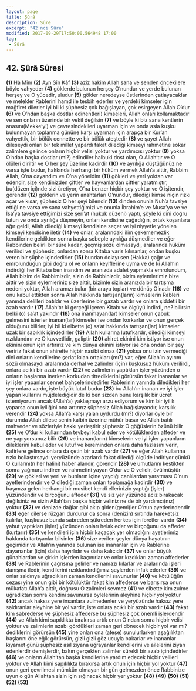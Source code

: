 ```yaml
---
layout: page
title: Şûrâ
description: Sûre
excerpt: "42'nci Sûre"
modified: 2017-09-29T17:50:00.564948 17:00
tag: 
 - Sûrâ
---
```


## 42. Şûrâ Sûresi

**(1)** Hâ Mîm
**(2)** Ayn Sîn Kâf
**(3)** aziz hakim Allah sana ve senden öncekilere böyle vahyeder
**(4)** göklerde bulunan herşey O’nundur ve yerde bulunan herşey ve O yücedir, uludur
**(5)** gökler neredeyse üstlerinden çatlayacaklar ve melekler Rablerini hamd ile tesbih ederler ve yerdeki kimseler için mağfiret dilerler iyi bil ki şüphesiz çok bağışlayan, çok esirgeyen Allah O’dur 
**(6)** ve O’ndan başka dostlar edinen(leri) kimseleri, Allah onları kollamaktadır ve sen onların üzerinde bir vekil değilsin
**(7)** ve böyle ki biz sana kentlerin anasını(Mekke’yi) ve çevresindekileri uyarman için ve onda asla kuşku bulunmayan toplanma gününe karşı uyarman için arapça bir Kur’an vahyettik, bir bölük cennette ve bir bölük ateştedir
**(8)** ve şayet Allah dileseydi onları bir tek millet yapardı fakat dilediği kimseyi rahmetine sokar zalimlere gelince onların hiçbir velisi yoktur ve yardımcısı yoktur
**(9)** yoksa O’ndan başka dostlar (mi?) edindiler halbuki dost olan, O Allah’tır ve O ölüleri diriltir ve O her şey üzerine kadirdir
**(10)** ve ayrılığa düştüğünüz ne varsa işte budur, hakkında herhangi bir hüküm vermek Allah’a aittir, Rabbim Allah, O’na dayandım ve O’na yöneldim
**(11)** gökleri ve yeri yoktan var edendir, size kendinizden çiftler ve hayvanlardan çiftler yaratmıştır, bu(düzen içi)nde sizi üretiyor, O’na benzer hiçbir şey yoktur ve O işitendir, görendir
**(12)** göklerin ve yerin anahtarları O’nundur, dilediği kimse niçin rızkı açar ve kısar, şüphesiz O her şeyi bilendir
**(13)** dinden onunla Nuh’a tavsiye ettiği ne varsa ve sana vahyettiğimizi ve onunla İbrahim’e ve Musa’ya ve ve Îsa’ya tavsiye ettiğimizi size şeri’at (hukuk düzeni) yaptı, şöyle ki dini doğru tutun ve onda ayrılığa düşmeyin, onları kendisine çağırdığın, ortak koşanlara ağır geldi, Allah dilediği kimseyi kendisine seçer ve iyi niyyetle  yönelen kimseyi kendisine iletir
**(14)** ve onlar, aralarındaki ilim çekememezlik kendilerine geldikten sonra başka sebeple ayrılığa düşmediler ve eğer Rabbinden belirli bir süre kadar, geçmiş sözü olmasaydı, aralarında hüküm verilirdi ve şüphesiz, onlardan sonra Kitaba varis kılınanlar, ondan kuşku veren bir şüphe içindedirler
**(15)** bundan dolayı sen (Hakka) çağır ve emrolunduğun gibi doğru ol ve onların keyiflerine uyma ve de ki Allah’ın indirdiği her Kitaba ben inandım ve aranızda adalet yapmakla emrolundum, Allah bizim de Rabbimizdir, sizin de Rabbinizdir, bizim eylemlerimiz bize aittir ve sizin eylemleriniz size aittir, bizimle sizin aranızda bir tartışma nedeni yoktur, Allah aramızı bulur (bir araya toplar) ve dönüş O’nadır
**(16)** ve onu kabul ettikten sonra Allah hakkında tartışan(ların) kimselerin Rableri yanında delilleri batıldır ve üzerlerine bir gazab vardır ve onlara şiddetli bir azab vardır 
**(17)** Allah’tır ki gerçeği içeren Kitabı ve ölçüyü indirdi, ne? bilirsin belki (o) sa’at yakındır
**(18)** ona inanmayan(lar) kimseler onun çabuk gelmesini isterler inanan(lar) kimseler ise ondan korkarlar ve onun gerçek olduğunu bilirler, iyi bil ki elbette (o) sa’at hakkında tartışan(lar) kimseler uzak bir sapıklık içindedirler
**(19)** Allah kullarına lutufkardır, dilediği kimseyi rızıklandırır ve O kuvvetlidir, galiptir
**(20)** ahiret ekinini kim istiyor ise onun ekinini onun için artırırız ve kim dünya ekinini istiyor ise ona ondan bir şey veririz fakat onun ahirette hiçbir nasibi olmaz
**(21)** yoksa onu izin vermediği dini onların kendilerine şeriat kılan ortakları (mı?) var, eğer Allah’ın ayırım sözü olmasaydı aralarında  derhal ve zalimler (için) kuşkusuz hüküm verilirdi, onlara acıklı bir azab vardır
**(22)** ve zalimlerin yaptıkları işler yüzünden o onların başlarına inerken korkudan titrediklerini görürsün fakat inananlar ve iyi işler yapanlar cennet bahçelerindedirler Rablerinin yanında diledikleri her şey onlara vardır, işte büyük lutuf budur
**(23)** bu Allah’ın inanan ve iyi işler yapan kullarını müjdelediğidir de ki ben sizden bunu karşılık bir ücret istemiyorum ancak (Allah’a) yaklaşmayı arzu ediyorum ve kim bir iyilik yaparsa onun iyiliğini ona artırırız şüphesiz Allah bağışlayandır, karşılık verendir
**(24)** yoksa Allah’a karşı yalan uydurdu (mı?) diyorlar öyle bir durumda Allah dilese senin kalbin üzerine mühür basar ve Allah batılı mahveder ve sözleriyle hakkı yerleştirir şüphesiz O göğüslerin özünü bilir
**(25)** ve O’dur ki kullarından tevbeyi kabul eder ve kötülüklerden affeder ve ne yapıyorsunuz bilir
**(26)** ve inanan(ların) kimselerin ve iyi işler yapanların dileklerini kabul eder ve lutuf ve kereminden onlara daha fazlasını verir, kafirlere gelince onlara da çetin bir azab vardır
**(27)** ve eğer Allah kullarına rızkı bollaştırsaydı yeryüzünde azarlardı fakat dilediği ölçüde indiriyor çünkü O kullarını(n her halini) haber alandır, görendir
**(28)** ve umutlarını kestikten sonra yağmuru indiren ve rahmetini yayan O’dur ve O velidir, övülmüştür
**(29)** ve gökleri ve yeri ve bunların içine yaydığı canlılardan yaratması O’nun ayetlerindendir ve O dilediği zaman onları toplamağa kadirdir
**(30)** ve başınıza gelen herhangi bir musibet kendi ellerinizin yaptığı (işler) yüzündendir ve birçoğunu affeder
**(31)** ve siz yer yüzünde aciz bırakacak değilsiniz ve sizin Allah’tan başka hiçbir veliniz ne de bir yardımcı(nız) yoktur 
**(32)** ve denizde dağlar gibi akıp giden(gemi)ler O’nun ayetlerindendir
**(33)** eğer dilerse rüzgarı durdurur da sonra (denizin) sırtında hareketsiz kalırlar, kuşkusuz bunda sabreden şükreden herkes için ibretler vardır
**(34)** yahut yaptıkları (işler) yüzünden onları helak eder ve birçoğunu da affeder (kurtarır)
**(35)** ve kendileri için hiçbir kaçacak yer olmadığını ayetlerimiz hakkında tartışanlar bilsinler
**(36)** size verilen şeyler dünya hayatının geçimidir ve Allah’ın yanında bulunan ise inananlar için ve Rablerine dayananlar (için) daha hayırlıdır ve daha kalıcıdır 
**(37)** ve onlar büyük günahlardan ve çirkin işlerden kaçınırlar ve onlar kızdıkları zaman affederler
**(38)** ve Rablerinin çağrısına gelirler ve namazı kılarlar ve aralarında işleri danışma iledir, kendilerini rızıklandırdığımız şeylerden infak ederler
**(39)** ve onlar saldırıya uğradıkları zaman kendilerini savunurlar
**(40)** ve kötülüğün cezası yine onun gibi bir kötülüktür fakat kim affederse ve barışırsa onun mükafatı Allah’a aittir, doğrusu O zalimleri sevmez
**(41)** ve elbette kim zulme uğradıktan sonra kendini savunursa öylelerinin aleyhine hiçbir yol yoktur
**(42)** ancak haksız yere insanlara zulmedenler ve yeryüzünde haksız yere saldıranlar aleyhine bir yol vardır, işte onlara acıklı bir azab vardır
**(43)** fakat kim sabrederse ve şüphesiz affederse bu şüphesiz çok önemli işlerdendir
**(44)** ve Allah kimi sapıklıkta bırakırsa artık onun O’ndan sonra hiçbir velisi yoktur ve zalimlerin azabı gördükleri zaman geri dönecek hiçbir yol var mı? dediklerini görürsün
**(45)** yine onları ona (ateşe) sunulurlarken aşağılıktan başlarını öne eğik görürsün, gizli gizli göz ucuyla bakarlar ve inananlar kıyamet günü şüphesiz asıl ziyana uğrayanlar kendilerini ve ailelerini ziyan edenlerdir demişlerdir, bakın gerçekten zalimler sürekli bir azab içindedirler
**(46)** ve onların Allah’tan başka kendilerine yardım edecek hiçbir velileri yoktur ve Allah kimi sapıklıkta bırakırsa artık onun için hiçbir yol yoktur
**(47)** onun geri çevrilmesi mümkün olmayan bir gün gelmezden önce Rabbinize uyun o gün Allahtan sizin için sığınacak hiçbir yer yoktur
**(48)** 
**(49)** 
**(50)** 
**(51)** 
**(52)** 
**(53)** 
